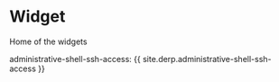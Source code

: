 # Widget
Home of the widgets

administrative-shell-ssh-access: {{ site.derp.administrative-shell-ssh-access }}
